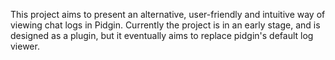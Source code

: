 This project aims to present an alternative, user-friendly and intuitive way of viewing chat logs in Pidgin. Currently the project is in an early stage, and is designed as a plugin, but it eventually aims to replace pidgin's default log viewer.